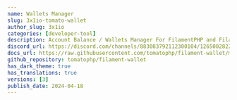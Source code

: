 ```yaml
---
name: Wallets Manager
slug: 3x1io-tomato-wallet
author_slug: 3x1io
categories: [developer-tool]
description: Account Balance / Wallets Manager For FilamentPHP and Filament Account Builder
discord_url: https://discord.com/channels/883083792112300104/1265002822605344871
docs_url: https://raw.githubusercontent.com/tomatophp/filament-wallet/master/README.md
github_repository: tomatophp/filament-wallet
has_dark_theme: true
has_translations: true
versions: [3]
publish_date: 2024-04-18
---
```

